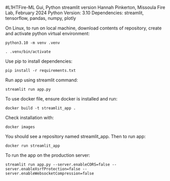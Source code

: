 #L1HTFire-ML Gui, Python streamlit version
Hannah Pinkerton, Missoula Fire Lab, February 2024
Python Version: 3.10
Dependencies: streamlit, tensorflow, pandas, numpy, plotly

On Linux, to run on local machine, download contents of repository, create and activate python virtual environment:

`python3.10 -m venv .venv`

`. .venv/bin/activate
`

Use pip to install dependencies:

`pip install -r requirements.txt`

Run app using streamlit command:

`streamlit run app.py`

To use docker file, ensure docker is installed and run:

`docker build -t streamlit_app .`

Check installation with:

`docker images`

You should see a repository named streamlit_app. Then to run app:

`docker run streamlit_app`

To run the app on the production server:

`streamlit run app.py --server.enableCORS=false --server.enableXsrfProtection=false --server.enableWebsocketCompression=false`
